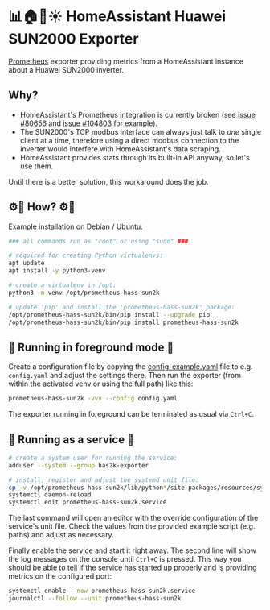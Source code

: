 # 📊🏠🔌☀ HomeAssistant Huawei SUN2000 Exporter

[Prometheus][1] exporter providing metrics from a HomeAssistant instance about a
Huawei SUN2000 inverter.

## Why?

- HomeAssistant's Prometheus integration is currently broken (see [issue #80656][2]
  and [issue #104803][3] for example).
- The SUN2000's TCP modbus interface can always just talk to *one* single client
  at a time, therefore using a direct modbus connection to the inverter would
  interfere with HomeAssistant's data scraping.
- HomeAssistant provides stats through its built-in API anyway, so let's use them.

Until there is a better solution, this workaround does the job.

## ⚙🔧 How? ⚙🔧

Example installation on Debian / Ubuntu:

```bash
### all commands run as "root" or using "sudo" ###

# required for creating Python virtualenvs:
apt update
apt install -y python3-venv

# create a virtualenv in /opt:
python3 -m venv /opt/prometheus-hass-sun2k

# update 'pip' and install the 'prometheus-hass-sun2k' package:
/opt/prometheus-hass-sun2k/bin/pip install --upgrade pip
/opt/prometheus-hass-sun2k/bin/pip install prometheus-hass-sun2k
```

## 🏃 Running in foreground mode 🏃

Create a configuration file by copying the [config-example.yaml][4] file to e.g.
`config.yaml` and adjust the settings there. Then run the exporter (from within
the activated venv or using the full path) like this:

```bash
prometheus-hass-sun2k -vvv --config config.yaml
```

The exporter running in foreground can be terminated as usual via `Ctrl+C`.

## 👟 Running as a service 👟

```bash
# create a system user for running the service:
adduser --system --group has2k-exporter

# install, register and adjust the systemd unit file:
cp -v /opt/prometheus-hass-sun2k/lib/python*/site-packages/resources/systemd/prometheus-hass-sun2k.service  /etc/systemd/system/
systemctl daemon-reload
systemctl edit prometheus-hass-sun2k.service
```

The last command will open an editor with the override configuration of the
service's unit file. Check the values from the provided example script (e.g.
paths) and adjust as necessary.

Finally enable the service and start it right away. The second line will show
the log messages on the console until `Ctrl+C` is pressed. This way you should
be able to tell if the service has started up properly and is providing metrics
on the configured port:

```bash
systemctl enable --now prometheus-hass-sun2k.service
journalctl --follow --unit prometheus-hass-sun2k
```

[1]: https://prometheus.io/
[2]: https://github.com/home-assistant/core/issues/80656
[3]: https://github.com/home-assistant/core/issues/104803
[4]: resources/config-example.yaml
